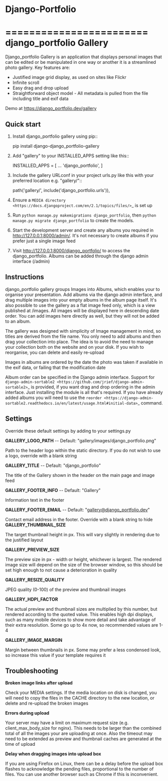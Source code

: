 # Django-Portfolio
========================
django_portfolio Gallery
========================

Django_portfolio Gallery is an application that displays personal images that can be edited or be manipulated in one way or another it is a streamlined photo gallery. Key features are:

* Justified image grid display, as used on sites like Flickr
* Infinite scroll
* Easy drag and drop upload
* Straightforward object model - All metadata is pulled from the file including title and exif data

Demo at https://django_portfolio.dev/gallery

Quick start
-----------

1. Install django_portfolio  gallery using pip::

    pip install django-django_portfolio-gallery

2. Add "gallery" to your INSTALLED_APPS setting like this::

    INSTALLED_APPS = [
        ...
        'django_portfolio',
    ]

3. Include the gallery URLconf in your project urls.py like this with your preferred location e.g. "gallery/"::

    path('gallery/', include('django_portfolio.urls')),

4. Ensure a `MEDIA directory <https://docs.djangoproject.com/en/2.1/topics/files/>`_ is set up

5. Run ``python manage.py makemigrations django_portfolio``, then ``python manage.py migrate django_portfolio`` to create the models.

6. Start the development server and create any albums you required in http://127.0.0.1:8000/admin/. It's not necessary to create albums if you prefer just a single image feed

7. Visit http://127.0.0.1:8000/django_portfolio/ to access the django_portfolio. Albums can be added through the django admin interface (/admin)


Instructions
------------

django_portfolio gallery groups Images into Albums, which enables your to organise your presentation. Add albums via the django admin interface, and drag multiple images into your empty albums in the album page itself. It's also possible to use the gallery as a flat image feed only, which is a view published at <gallery base>/images. All images will be displayed here in descending date order. You can add images here directly as well, but they will not be added to an album.

The gallery was designed with simplicity of Image management in mind, so titles are derived from the file name. You only need to add albums and then drag your collection into place. The idea is to avoid the need to manage your collection both on the website and on your disk. If you wish to reorganise, you can delete and easily re-upload

Images in albums are ordered by the date the photo was taken if available in the exif data, or failing that the modification date

Album order can be specified in the Django admin interface. Support for `django-admin-sortable2 <https://github.com/jrief/django-admin-sortable2>`_ is provided, if you want drag and drop ordering in the admin interface. Just installing the module is all that's required. If you have already added albums you will need to use the `reorder <https://django-admin-sortable2.readthedocs.io/en/latest/usage.html#initial-data>`_ command.

Settings
--------

Override these default settings by adding to your settings.py


**GALLERY_LOGO_PATH** -- Default: "gallery/images/django_portfolio.png"

Path to the header logo within the static directory. If you do not wish to use a logo, override with a blank string

**GALLERY_TITLE** -- Default: "django_portfolio"

The title of the Gallery shown in the header on the main page and image feed

**GALLERY_FOOTER_INFO** -- Default: "Gallery"

Information text in the footer

**GALLERY_FOOTER_EMAIL** -- Default: "gallery@django_portfolio.dev"

Contact email address in the footer. Override with a blank string to hide
**GALLERY_THUMBNAIL_SIZE** 

The target thumbnail height in px. This will vary slightly in rendering due to the justified layout

**GALLERY_PREVIEW_SIZE** 

The preview size in px - width or height, whichever is largest. The rendered image size will depend on the size of the browser window, so this should be set high enough to not cause a deterioration in quality

**GALLERY_RESIZE_QUALITY** 

JPEG quality (0-100) of the preview and thumbnail images

**GALLERY_HDPI_FACTOR** 

The actual preview and thumbnail sizes are multiplied by this number, but rendered according to the quoted value. This enables high dpi displays, such as many mobile devices to show more detail and take advantage of their extra resolution. Some go up to 4x now, so recommended values are 1-4

**GALLERY_IMAGE_MARGIN** 

Margin between thumbnails in px. Some may prefer a less condensed look, so increase this value if your template requires it


Troubleshooting
---------------

**Broken image links after upload**

Check your MEDIA settings. If the media location on disk is changed, you will need to copy the files in the CACHE directory to the new location, or delete and re-upload the broken images

**Errors during upload**

Your server may have a limit on maximum request size (e.g. client_max_body_size for nginx). This needs to be larger than the combined total of all the images your are uploading at once. Also the timeout may need to be extended as preview and thumbnail caches are generated at the time of upload

**Delay when dragging images into upload box**

If you are using Firefox on Linux, there can be a delay before the upload box flashes to acknowledge the pending files, proportional to the number of files. You can use another browser such as Chrome if this is inconvenient.


